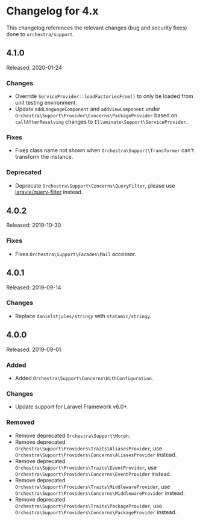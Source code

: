 # Changelog for 4.x

This changelog references the relevant changes (bug and security fixes) done to `orchestra/support`.

## 4.1.0

Released: 2020-01-24

### Changes

* Override `ServiceProvider::loadFactoriesFrom()` to only be loaded from unit testing environment.
* Update `addLanguageComponent` and `addViewComponent` under `Orchestra\Support\Provider\Concerns\PackageProvider` based on `callAfterResolving` changes to `Illuminate\Support\ServiceProvider`.

### Fixes

* Fixes class name not shown when `Orchestra\Support\Transformer` can't transform the instance.

### Deprecated

* Deprecate `Orchestra\Support\Concerns\QueryFilter`, please use [laravie/query-filter](https://github.com/laravie/query-filter) instead.

## 4.0.2

Released: 2019-10-30

### Fixes

* Fixes `Orchestra\Support\Facades\Mail` accessor.

## 4.0.1

Released: 2019-09-14

### Changes

* Replace `danielstjules/stringy` with `statamic/stringy`.

## 4.0.0

Released: 2019-09-01

### Added

* Added `Orchestra\Support\Concerns\WithConfiguration`.

### Changes

* Update support for Laravel Framework v6.0+.

### Removed

* Remove deprecated `Orchestra\Support\Morph`.
* Remove deprecated `Orchestra\Support\Providers\Traits\AliasesProvider`, use `Orchestra\Support\Providers\Concerns\AliasesProvider` instead.
* Remove deprecated `Orchestra\Support\Providers\Traits\EventProvider`, use `Orchestra\Support\Providers\Concerns\EventProvider` instead.
* Remove deprecated `Orchestra\Support\Providers\Traits\MiddlewareProvider`, use `Orchestra\Support\Providers\Concerns\MiddlewareProvider` instead.
* Remove deprecated `Orchestra\Support\Providers\Traits\PackageProvider`, use `Orchestra\Support\Providers\Concerns\PackageProvider` instead.
